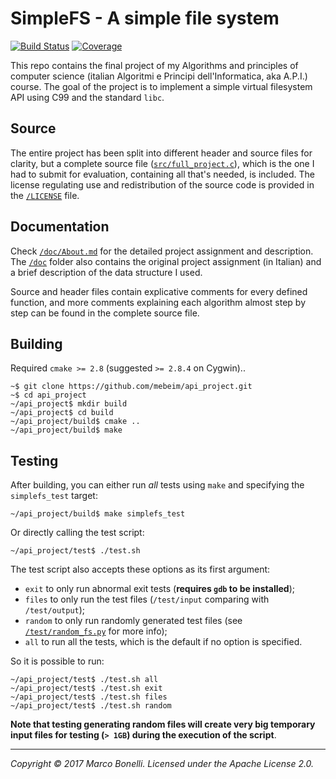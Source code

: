 SimpleFS - A simple file system
===============================

[![Build Status](https://travis-ci.org/mebeim/api_project.svg?branch=master)](https://travis-ci.org/mebeim/api_project) [![Coverage](https://codecov.io/gh/mebeim/api_project/branch/master/graph/badge.svg)](https://codecov.io/gh/mebeim/api_project)

This repo contains the final project of my Algorithms and principles of computer science (italian Algoritmi e Principi dell'Informatica, aka A.P.I.) course. The goal of the project is to implement a simple virtual filesystem API using C99 and the standard `libc`.

Source
------

The entire project has been split into different header and source files for clarity, but a complete source file ([`src/full_project.c`][1]), which is the one I had to submit for evaluation, containing all that's needed, is included. The license regulating use and redistribution of the source code is provided in the [`/LICENSE`][2] file.

Documentation
-------------

Check [`/doc/About.md`][3] for the detailed project assignment and description. The [`/doc`][4] folder also contains the original project assignment (in Italian) and a brief description of the data structure I used.

Source and header files contain explicative comments for every defined function, and more comments explaining each algorithm almost step by step can be found in the complete source file.

Building
--------

Required `cmake >= 2.8` (suggested `>= 2.8.4` on Cygwin)..

    ~$ git clone https://github.com/mebeim/api_project.git
    ~$ cd api_project
    ~/api_project$ mkdir build
    ~/api_project$ cd build
    ~/api_project/build$ cmake ..
    ~/api_project/build$ make

Testing
-------

After building, you can either run *all* tests using `make` and specifying the `simplefs_test` target:

    ~/api_project/build$ make simplefs_test

Or directly calling the test script:

    ~/api_project/test$ ./test.sh

The test script also accepts these options as its first argument:

 - `exit` to only run abnormal exit tests (**requires `gdb` to be installed**);
 - `files` to only run the test files (`/test/input` comparing with `/test/output`);
 - `random` to only run randomly generated test files (see [`/test/random_fs.py`][5] for more info);
 - `all` to run all the tests, which is the default if no option is specified.

So it is possible to run:

    ~/api_project/test$ ./test.sh all
    ~/api_project/test$ ./test.sh exit
    ~/api_project/test$ ./test.sh files
    ~/api_project/test$ ./test.sh random

**Note that testing generating random files will create very big temporary input files for testing (`> 1GB`) during the execution of the script**.

-----------------------------------------------------------------------------

*Copyright &copy; 2017 Marco Bonelli. Licensed under the Apache License 2.0.*

 [1]: https://github.com/mebeim/api_project/blob/master/src/full_project.c
 [2]: https://github.com/mebeim/api_project/blob/master/LICENSE
 [3]: https://github.com/mebeim/api_project/blob/master/doc/About.md
 [4]: https://github.com/mebeim/api_project/tree/master/doc
 [5]: https://github.com/mebeim/api_project/blob/master/test/random_fs.py
